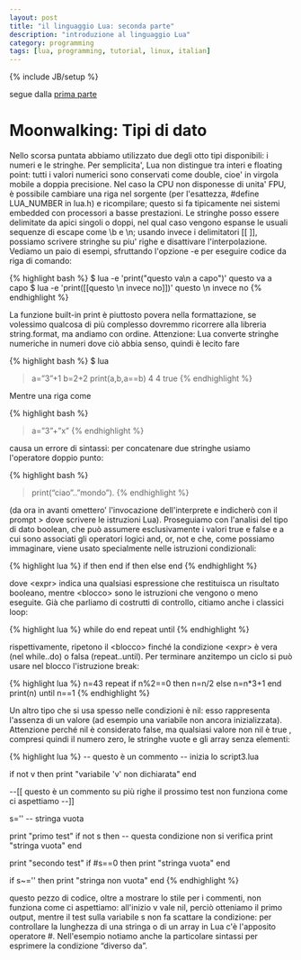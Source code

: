```yaml
---
layout: post
title: "il linguaggio Lua: seconda parte"
description: "introduzione al linguaggio Lua"
category: programming
tags: [lua, programming, tutorial, linux, italian]
---
```

{% include JB/setup %}

segue dalla [prima parte](http://ilmanzo.github.io/programming/2016/04/13/il-linguaggio-lua-prima-parte)

# Moonwalking: Tipi di dato

Nello scorsa puntata abbiamo utilizzato due degli otto tipi disponibili: i numeri e le stringhe. Per semplicita', Lua non distingue tra interi e floating point: tutti i valori numerici sono conservati come double, cioe' in virgola mobile a doppia precisione. Nel caso la CPU non disponesse di unita' FPU, è possibile cambiare una riga nel sorgente (per l'esattezza, #define LUA_NUMBER in lua.h) e ricompilare; questo si fa tipicamente nei sistemi embedded con processori a basse prestazioni. Le stringhe posso essere delimitate da apici singoli o doppi, nel qual caso vengono espanse le usuali sequenze di escape come \b e \n; usando invece i delimitatori [[ ]], possiamo scrivere stringhe su piu' righe e disattivare l'interpolazione. Vediamo un paio di esempi, sfruttando l'opzione -e per eseguire codice da riga di comando:

{% highlight bash %}
$ lua -e 'print("questo va\n a capo")'
questo va
 a capo
$ lua -e 'print([[questo \n invece no]])'
questo \n invece no
{% endhighlight %}

La funzione built-in print è piuttosto povera nella formattazione, se volessimo qualcosa di più complesso dovremmo ricorrere alla libreria string.format, ma andiamo con ordine. Attenzione: Lua converte stringhe numeriche in numeri dove ciò abbia senso, quindi è lecito fare

{% highlight bash %}
$ lua
>a=”3”+1
>b=2+2
>print(a,b,a==b)
4 4 true
{% endhighlight %}

Mentre una riga come

{% highlight bash %}
>a=”3”+”x”
{% endhighlight %}

causa un errore di sintassi: per concatenare due stringhe usiamo l'operatore doppio punto:

{% highlight bash %}
> print(“ciao”..”mondo”).
{% endhighlight %}

(da ora in avanti omettero' l'invocazione dell'interprete e indicherò con il prompt > dove scrivere le istruzioni Lua).
Proseguiamo con l'analisi del tipo di dato boolean, che può assumere esclusivamente i valori true e false e a cui sono associati gli operatori logici and, or, not e che, come possiamo immaginare, viene usato specialmente nelle istruzioni condizionali:

{% highlight lua %}
if <expr> then <blocco> end
if <expr> then <blocco1> else <blocco2> end
{% endhighlight %}

dove \<expr\> indica una qualsiasi espressione che restituisca un risultato booleano, mentre \<blocco\> sono le istruzioni che vengono o meno eseguite.
Già che parliamo di costrutti di controllo, citiamo anche i classici loop:

{% highlight lua %}
while <expr> do <blocco> end
repeat <blocco> until <expr>
{% endhighlight %}

rispettivamente, ripetono il \<blocco\> finché la condizione \<expr\> è vera (nel while..do) o falsa (repeat..until). Per terminare anzitempo un ciclo si può usare nel blocco l'istruzione break:

{% highlight lua %}
n=43
repeat
  if n%2==0 then n=n/2
  else n=n*3+1 end
  print(n)
until n==1
{% endhighlight %}

Un altro tipo che si usa spesso nelle condizioni è nil: esso rappresenta l'assenza di un valore (ad esempio una variabile non ancora inizializzata). Attenzione perché nil è considerato false, ma qualsiasi valore non nil è true , compresi quindi il numero zero, le stringhe vuote e gli array senza elementi:

{% highlight lua %}
-- questo è un commento
-- inizia lo script3.lua

if not v then
  print "variabile 'v' non dichiarata"
end

--[[
    questo è un commento su più righe
    il prossimo test non funziona come
    ci aspettiamo
--]]

s=''  -- stringa vuota

print "primo test"
if not s then   -- questa condizione non si verifica
  print "stringa vuota"
end

print "secondo test"
if #s==0 then
  print "stringa vuota"
end

if s~='' then
  print "stringa non vuota"
end
{% endhighlight %}

questo pezzo di codice, oltre a mostrare lo stile per i commenti, non funziona come ci aspettiamo: all'inizio v vale nil, perciò otteniamo il primo output, mentre il test sulla variabile s non fa scattare la condizione: per controllare la lunghezza di una stringa o di un array in Lua c'è l'apposito operatore #. Nell'esempio notiamo anche la particolare sintassi per esprimere la condizione “diverso da”.

